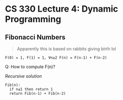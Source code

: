 # CS 330 Lecture 4: Dynamic Programming

## Fibonacci Numbers

> Apparently this is based on rabbits giving birth lol

`F(0) = 1, F(1) = 1, ∀n≥2 F(n) = F(n-1) + F(n-2)`

Q: How to compute F(n)? 

*Recursive solution*

```
Fib(n):
  if n≤1 then return 1
  return Fib(n-1) + Fib(n-2)
```
